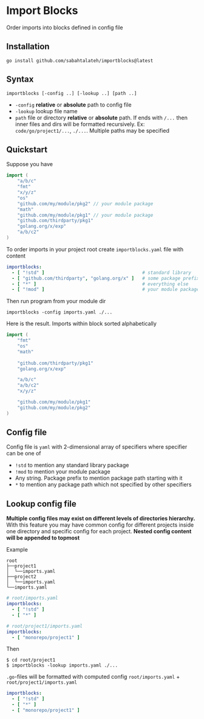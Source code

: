 # Import Blocks

Order imports into blocks defined in config file

## Installation

```shell
go install github.com/sabahtalateh/importblocks@latest
```

## Syntax
```
importblocks [-config ..] [-lookup ..] [path ..]
```

- `-config` **relative** or **absolute** path to config file
- `-lookup` lookup file name
- `path` file or directory **relative** or **absolute** path. If ends with `/...` then inner files and dirs will be formatted recursively. Ex: `code/go/project1/...`, `./...`. Multiple paths may be specified

## Quickstart

Suppose you have

```go
import (
	"a/b/c"
	"fmt"
	"x/y/z"
	"os"
	"github.com/my/module/pkg2" // your module package
	"math"
	"github.com/my/module/pkg1" // your module package
	"github.com/thirdparty/pkg1"
	"golang.org/x/exp"
	"a/b/c2"
)
```

To order imports in your project root create `importblocks.yaml` file with content

```yaml
importblocks:
  - [ "!std" ]                                    # standard library
  - [ "github.com/thirdparty", "golang.org/x" ]   # some package prefixes
  - [ "*" ]                                       # everything else
  - [ "!mod" ]                                    # your module packages
```

Then run program from your module dir
```shell
importblocks -config imports.yaml ./...
```

Here is the result. Imports within block sorted alphabetically

```go
import (
	"fmt"
	"os"
	"math"
	
	"github.com/thirdparty/pkg1"
	"golang.org/x/exp"

	"a/b/c"
	"a/b/c2"
	"x/y/z"

	"github.com/my/module/pkg1"
	"github.com/my/module/pkg2"
)
```

## Config file

Config file is `yaml` with 2-dimensional array of specifiers where specifier can be one of
- `!std` to mention any standard library package
- `!mod` to mention your module package
- Any string. Package prefix to mention package path starting with it
- `*` to mention any package path which not specified by other specifiers

## Lookup config file

**Multiple config files may exist on different levels of directories hierarchy.** With this feature you may have common config for different projects inside one directory and specific config for each project. **Nested config content will be appended to topmost**

Example

```shell
root
├──project1
│  └──imports.yaml
├──project2
│  └──imports.yaml
└──imports.yaml
```


```yaml
# root/imports.yaml
importblocks:
  - [ "!std" ]
  - [ "*" ]
```

```yaml
# root/project1/imports.yaml
importblocks:
  - [ "monorepo/project1" ]
```

Then
```shell
$ cd root/project1
$ importblocks -lookup imports.yaml ./...
```

`.go`-files will be formatted with computed config `root/imports.yaml` + `root/project1/imports.yaml`
```yaml
importblocks:
  - [ "!std" ]
  - [ "*" ]
  - [ "monorepo/project1" ]
```

